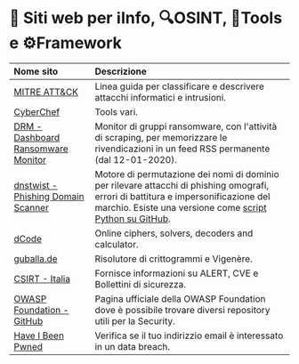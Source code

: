 # :memo: Siti web per :information_source:Info, :mag:OSINT, :wrench:Tools e :gear:Framework

|Nome sito|Descrizione|
|:----|:---|
|[MITRE ATT&CK](https://attack.mitre.org/)|Linea guida per classificare e descrivere attacchi informatici e intrusioni.|
|[CyberChef](https://gchq.github.io/CyberChef/)|Tools vari.|
|[DRM - Dashboard Ransomware Monitor](https://ransomfeed.it/)|Monitor di gruppi ransomware, con l'attività di scraping, per memorizzare le rivendicazioni in un feed RSS permanente (dal 12-01-2020).|
|[dnstwist - Phishing Domain Scanner](https://dnstwist.it/)|Motore di permutazione dei nomi di dominio per rilevare attacchi di phishing omografi, errori di battitura e impersonificazione del marchio. Esiste una versione come [script Python su GitHub](https://github.com/elceef/dnstwist).|
|[dCode](https://www.dcode.fr/en)|Online ciphers, solvers, decoders and calculator.|
|[guballa.de](https://www.guballa.de/)|Risolutore di crittogrammi e Vigenère.|
|[CSIRT - Italia](https://www.csirt.gov.it/)|Fornisce informazioni su ALERT, CVE e Bollettini di sicurezza.|
|[OWASP Foundation - GitHub](https://github.com/OWASP)|Pagina ufficiale della OWASP Foundation dove è possibile trovare diversi repository utili per la Security.|
|[Have I Been Pwned](https://haveibeenpwned.com/)|Verifica se il tuo indirizzio email è interessato in un data breach.|
